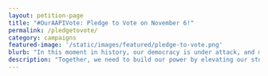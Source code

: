 ```yaml
---
layout: petition-page
title: "#OurAAPIVote: Pledge to Vote on November 6!"
permalink: /pledgetovote/
category: campaigns
featured-image: '/static/images/featured/pledge-to-vote.png'
blurb: "In this moment in history, our democracy is under attack, and my vote is critical. Our collective vote as an Asian American movement signals that we won’t take these injustices anymore."
description: "Together, we need to build our power by elevating our stories and advocating for ourselves on issues that impact us. When our voting rights are under attack, it's more important than ever that we harness our political power at the ballots. Let’s elevate our voices and votes."
---
```

<link href='https://actionnetwork.org/css/style-embed-whitelabel.css' rel='stylesheet' type='text/css' /><script>window.yepnope || document.write('<script src="https://actionnetwork.org/includes/js/yepnope154-min.js"><\/script>');</script><script src='https://actionnetwork.org/widgets/v2/petition/join-18mr-in-pledging-to-vote-myaapivote?format=js&source=action-widget&style=full'></script><div id='can-petition-area-join-18mr-in-pledging-to-vote-myaapivote' style='width: 100%'><!-- this div is the target for our HTML insertion --></div>
<script>
	$(document).ready(function() {
		$('#can-petition-area-join-18mr-in-pledging-to-vote-myaapivote').on('can_embed_loaded', function() {
			document.getElementsByName("commit")[0].value = "Pledge to Vote";
			$(".action_sidebar h4").text("Pledge to Vote");
			var str = document.getElementsByClassName("action_status_running_total")[0].innerHTML;
			var txt = str.replace("Signatures Collected", "Pledges Made");
			document.getElementsByClassName("action_status_running_total")[0].innerHTML = txt;
			document.getElementById('form-comments').style.display="none";
			});
	});
</script>
